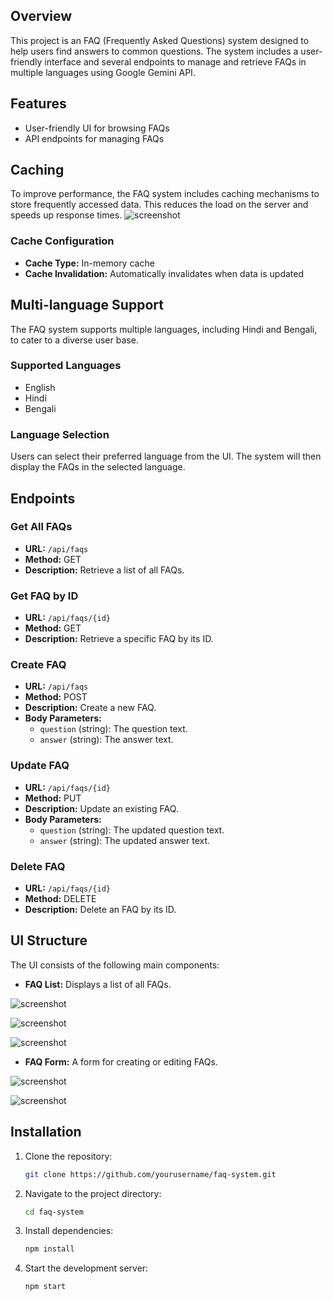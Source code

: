 ## Overview
This project is an FAQ (Frequently Asked Questions) system designed to help users find answers to common questions. The system includes a user-friendly interface and several endpoints to manage and retrieve FAQs in multiple languages using Google Gemini API.

## Features
- User-friendly UI for browsing FAQs
- API endpoints for managing FAQs

## Caching
To improve performance, the FAQ system includes caching mechanisms to store frequently accessed data. This reduces the load on the server and speeds up response times.
![screenshot](assets/cache.png)

### Cache Configuration
- **Cache Type:** In-memory cache
- **Cache Invalidation:** Automatically invalidates when data is updated

## Multi-language Support
The FAQ system supports multiple languages, including Hindi and Bengali, to cater to a diverse user base.

### Supported Languages
- English
- Hindi
- Bengali

### Language Selection
Users can select their preferred language from the UI. The system will then display the FAQs in the selected language.

## Endpoints

### Get All FAQs
- **URL:** `/api/faqs`
- **Method:** GET
- **Description:** Retrieve a list of all FAQs.

### Get FAQ by ID
- **URL:** `/api/faqs/{id}`
- **Method:** GET
- **Description:** Retrieve a specific FAQ by its ID.

### Create FAQ
- **URL:** `/api/faqs`
- **Method:** POST
- **Description:** Create a new FAQ.
- **Body Parameters:**
    - `question` (string): The question text.
    - `answer` (string): The answer text.

### Update FAQ
- **URL:** `/api/faqs/{id}`
- **Method:** PUT
- **Description:** Update an existing FAQ.
- **Body Parameters:**
    - `question` (string): The updated question text.
    - `answer` (string): The updated answer text.

### Delete FAQ
- **URL:** `/api/faqs/{id}`
- **Method:** DELETE
- **Description:** Delete an FAQ by its ID.

## UI Structure
The UI consists of the following main components:
- **FAQ List:** Displays a list of all FAQs.

![screenshot](assets/list_en.png)

![screenshot](assets/list_hi.png)

![screenshot](assets/list_bn.png)
- **FAQ Form:** A form for creating or editing FAQs.

![screenshot](assets/add.png)

![screenshot](assets/edit.png)

## Installation
1. Clone the repository:
     ```bash
     git clone https://github.com/yourusername/faq-system.git
     ```
2. Navigate to the project directory:
     ```bash
     cd faq-system
     ```
3. Install dependencies:
     ```bash
     npm install
     ```
4. Start the development server:
     ```bash
     npm start
     ```
